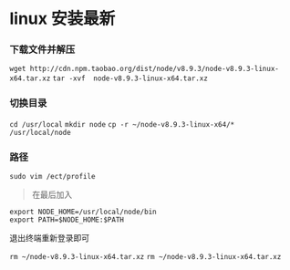 # linux 安装最新
### 下载文件并解压
`wget http://cdn.npm.taobao.org/dist/node/v8.9.3/node-v8.9.3-linux-x64.tar.xz`
`tar -xvf  node-v8.9.3-linux-x64.tar.xz`


### 切换目录 
`cd /usr/local`
`mkdir node`
`cp -r ~/node-v8.9.3-linux-x64/* /usr/local/node`

### 路径

`sudo vim /ect/profile`

> 在最后加入

```
export NODE_HOME=/usr/local/node/bin
export PATH=$NODE_HOME:$PATH
```

退出终端重新登录即可

`rm ~/node-v8.9.3-linux-x64.tar.xz`
`rm ~/node-v8.9.3-linux-x64.tar.xz`